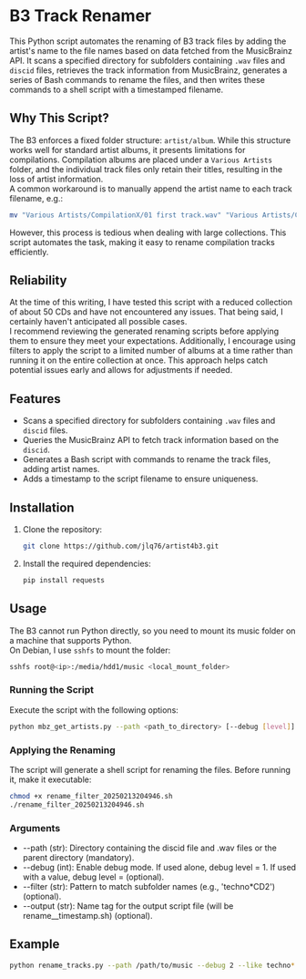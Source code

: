 # B3 Track Renamer
This Python script automates the renaming of B3 track files by adding the artist's name to the file names based on data fetched from the MusicBrainz API. 
It scans a specified directory for subfolders containing `.wav` files and `discid` files, retrieves the track information from MusicBrainz, 
generates a series of Bash commands to rename the files, and then writes these commands to a shell script with a timestamped filename. 

## Why This Script?  
The B3 enforces a fixed folder structure: `artist/album`. 
While this structure works well for standard artist albums, it presents limitations for compilations. 
Compilation albums are placed under a `Various Artists` folder, and the individual track files only retain their titles, resulting in the loss of artist information.  
A common workaround is to manually append the artist name to each track filename, e.g.:  
```sh
mv "Various Artists/CompilationX/01 first track.wav" "Various Artists/CompilationX/01 first track [artist name].wav"
```
However, this process is tedious when dealing with large collections. 
This script automates the task, making it easy to rename compilation tracks efficiently.  

## Reliability  
At the time of this writing, I have tested this script with a reduced collection of about 50 CDs and have not encountered any issues. 
That being said, I certainly haven't anticipated all possible cases.  
I recommend reviewing the generated renaming scripts before applying them to ensure they meet your expectations. 
Additionally, I encourage using filters to apply the script to a limited number of albums at a time rather than running it on the entire collection at once. 
This approach helps catch potential issues early and allows for adjustments if needed.  

## Features
- Scans a specified directory for subfolders containing `.wav` files and `discid` files.
- Queries the MusicBrainz API to fetch track information based on the `discid`.
- Generates a Bash script with commands to rename the track files, adding artist names.
- Adds a timestamp to the script filename to ensure uniqueness.

## Installation
1. Clone the repository:
   ```sh
   git clone https://github.com/jlq76/artist4b3.git
   
2. Install the required dependencies:
   ```sh
   pip install requests

## Usage  
The B3 cannot run Python directly, so you need to mount its music folder on a machine that supports Python.  
On Debian, I use `sshfs` to mount the folder:  
```sh
sshfs root@<ip>:/media/hdd1/music <local_mount_folder>
```

### Running the Script  
Execute the script with the following options:  
```sh
python mbz_get_artists.py --path <path_to_directory> [--debug [level]] [--filter <pattern>] [--output <output_name>]
```

### Applying the Renaming  
The script will generate a shell script for renaming the files. Before running it, make it executable:  
```sh
chmod +x rename_filter_20250213204946.sh
./rename_filter_20250213204946.sh
```

### Arguments
  * --path (str): Directory containing the discid file and .wav files or the parent directory (mandatory).
  * --debug (int): Enable debug mode. If used alone, debug level = 1. If used with a value, debug level = <value> (optional).
  * --filter (str): Pattern to match subfolder names (e.g., 'techno*CD2') (optional).
  * --output (str): Name tag for the output script file (will be rename_<output>_timestamp.sh) (optional).

## Example
```sh
python rename_tracks.py --path /path/to/music --debug 2 --like techno* --output my_script
```

